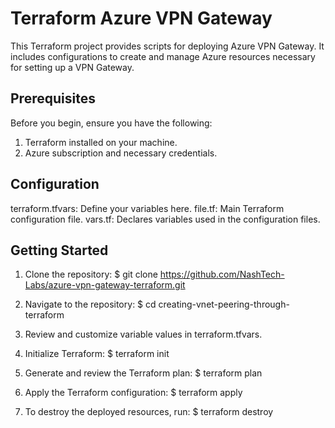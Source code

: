 # **Terraform Azure VPN Gateway**

This Terraform project provides scripts for deploying Azure VPN Gateway. It includes configurations to create and manage Azure resources necessary for setting up a VPN Gateway.

## **Prerequisites**

Before you begin, ensure you have the following:
1. Terraform installed on your machine.
2. Azure subscription and necessary credentials.

## **Configuration**

terraform.tfvars: Define your variables here.
file.tf: Main Terraform configuration file.
vars.tf: Declares variables used in the configuration files.

## **Getting Started**

 1. Clone the repository: $ git clone  https://github.com/NashTech-Labs/azure-vpn-gateway-terraform.git
    
 2. Navigate to the repository: $ cd creating-vnet-peering-through-terraform

 3. Review and customize variable values in terraform.tfvars.

 4. Initialize Terraform: $ terraform init

 5. Generate and review the Terraform plan: $ terraform plan

 6. Apply the Terraform configuration: $ terraform apply

 7. To destroy the deployed resources, run: $ terraform destroy
